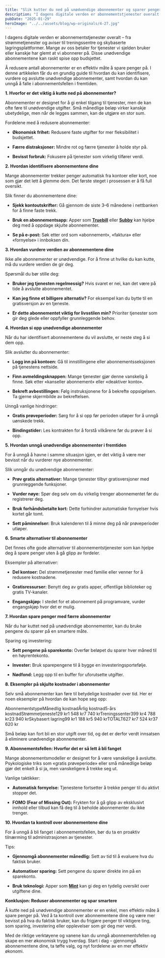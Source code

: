 ```yaml
---
title: "Slik kutter du ned på unødvendige abonnementer og sparer penger"
description: "I dagens digitale verden er abonnementstjenester overalt – fra strømmetjenester og aviser til treningssentre og skybaserte lagringsplattformer. Mange av oss betaler for tjenester vi sjelden bruker eller kanskje har glemt at vi abonnerer på. Disse unødvendige abonnementene kan raskt spise opp budsjettet. Å redusere antall abonnementer er en effektiv måte å spare penger på. I &#8230; Read more"
pubDate: "2025-01-29"
heroImage: "../../assets/blog/wp-originals/4-27.jpg"
---
```


I dagens digitale verden er abonnementstjenester overalt – fra strømmetjenester og aviser til treningssentre og skybaserte lagringsplattformer. Mange av oss betaler for tjenester vi sjelden bruker eller kanskje har glemt at vi abonnerer på. Disse unødvendige abonnementene kan raskt spise opp budsjettet.

Å redusere antall abonnementer er en effektiv måte å spare penger på. I denne artikkelen får du en grundig guide til hvordan du kan identifisere, vurdere og avslutte unødvendige abonnementer, samt hvordan du kan unngå å falle i abonnementsfellen i fremtiden.

**1. Hvorfor er det viktig å kutte ned på abonnementer?**

Abonnementer er designet for å gi enkel tilgang til tjenester, men de kan ofte føre til unødvendige utgifter. Små månedlige beløp virker kanskje ubetydelige, men når de legges sammen, kan de utgjøre en stor sum.

Fordelene med å redusere abonnementer:

- **Økonomisk frihet:** Redusere faste utgifter for mer fleksibilitet i budsjettet.

- **Færre distraksjoner:** Mindre rot og færre tjenester å holde styr på.

- **Bevisst forbruk:** Fokusere på tjenester som virkelig tilfører verdi.

**2. Hvordan identifisere abonnementene dine**

Mange abonnementer trekker penger automatisk fra kontoer eller kort, noe som gjør det lett å glemme dem. Det første steget i prosessen er å få full oversikt.

Slik finner du abonnementene dine:

- **Sjekk kontoutskrifter:** Gå gjennom de siste 3–6 månedene i nettbanken for å finne faste trekk.

- **Bruk en abonnementsapp:** Apper som **[Truebill](https://www.truebill.com)** eller **[Subby](https://subby.app)** kan hjelpe deg med å oppdage skjulte abonnementer.

- **Se på e-post:** Søk etter ord som «abonnement», «faktura» eller «fornyelse» i innboksen din.

**3. Hvordan vurdere verdien av abonnementene dine**

Ikke alle abonnementer er unødvendige. For å finne ut hvilke du kan kutte, må du vurdere verdien de gir deg.

Spørsmål du bør stille deg:

- **Bruker jeg tjenesten regelmessig?** Hvis svaret er nei, kan det være på tide å avslutte abonnementet.

- **Kan jeg finne et billigere alternativ?** For eksempel kan du bytte til en gratisversjon av en tjeneste.

- **Er dette abonnementet viktig for livsstilen min?** Prioriter tjenester som gir deg glede eller oppfyller grunnleggende behov.

**4. Hvordan si opp unødvendige abonnementer**

Når du har identifisert abonnementene du vil avslutte, er neste steg å si dem opp.

Slik avslutter du abonnementer:

- **Logg inn på kontoen:** Gå til innstillingene eller abonnementsseksjonen på tjenestens nettside.

- **Finn avmeldingsknappen:** Mange tjenester gjør denne vanskelig å finne. Søk etter «kanseller abonnement» eller «deaktiver konto».

- **Bekreft avbestillingen:** Følg instruksjonene for å bekrefte oppsigelsen. Ta gjerne skjermbilde av bekreftelsen.

Unngå vanlige hindringer:

- **Gratis prøveperioder:** Sørg for å si opp før perioden utløper for å unngå uønskede trekk.

- **Bindingstider:** Les kontrakten for å forstå vilkårene før du prøver å si opp.

**5. Hvordan unngå unødvendige abonnementer i fremtiden**

For å unngå å havne i samme situasjon igjen, er det viktig å være mer bevisst når du vurderer nye abonnementer.

Slik unngår du unødvendige abonnementer:

- **Prøv gratis alternativer:** Mange tjenester tilbyr gratisversjoner med grunnleggende funksjoner.

- **Vurder nøye:** Spør deg selv om du virkelig trenger abonnementet før du registrerer deg.

- **Bruk forhåndsbetalte kort:** Dette forhindrer automatiske fornyelser hvis kortet går tomt.

- **Sett påminnelser:** Bruk kalenderen til å minne deg på når prøveperioder utløper.

**6. Smarte alternativer til abonnementer**

Det finnes ofte gode alternativer til abonnementstjenester som kan hjelpe deg å spare penger uten å gå glipp av fordeler.

Eksempler på alternativer:

- **Del kontoer:** Del strømmetjenester med familie eller venner for å redusere kostnadene.

- **Gratisressurser:** Benytt deg av gratis apper, offentlige biblioteker og gratis TV-kanaler.

- **Engangskjøp:** I stedet for et abonnement på programvare, vurder engangskjøp hvor det er mulig.

**7. Hvordan spare penger med færre abonnementer**

Når du har kuttet ned på unødvendige abonnementer, kan du bruke pengene du sparer på en smartere måte.

Sparing og investering:

- **Sett pengene på sparekonto:** Overfør beløpet du sparer hver måned til en høyrentekonto.

- **Invester:** Bruk sparepengene til å bygge en investeringsportefølje.

- **Nødfond:** Legg opp til en buffer for uforutsette utgifter.

**8. Eksempler på skjulte kostnader i abonnementer**

Selv små abonnementer kan føre til betydelige kostnader over tid. Her er noen eksempler på hvordan de kan hope seg opp:

AbonnementstypeMånedlig kostnadÅrlig kostnad5-års kostnadStrømmetjeneste129 kr1 548 kr7 740 krTreningssenter399 kr4 788 kr23 940 krSkybasert lagring99 kr1 188 kr5 940 krTOTALT627 kr7 524 kr37 620 kr

Små beløp kan fort bli en stor utgift over tid, og det er derfor verdt innsatsen å eliminere unødvendige abonnementer.

**9. Abonnementsfellen: Hvorfor det er så lett å bli fanget**

Mange abonnementsmodeller er designet for å være vanskelige å avslutte. Psykologiske triks som «gratis prøveperiode» eller små månedlige beløp gjør det enkelt å si ja, men vanskeligere å trekke seg ut.

Vanlige taktikker:

- **Automatisk fornyelse:** Tjenestene fortsetter å trekke penger til du aktivt stopper det.

- **FOMO (Fear of Missing Out):** Frykten for å gå glipp av eksklusivt innhold eller tilbud kan få deg til å beholde abonnementer du ikke trenger.

**10. Hvordan ta kontroll over abonnementene dine**

For å unngå å bli fanget i abonnementsfellen, bør du ta en proaktiv tilnærming til administrasjonen av tjenester.

Tips:

- **Gjennomgå abonnementer månedlig:** Sett av tid til å evaluere hva du faktisk bruker.

- **Automatiser sparing:** Sett pengene du sparer direkte inn på en sparekonto.

- **Bruk teknologi:** Apper som **[Mint](https://www.mint.com)** kan gi deg en tydelig oversikt over utgiftene dine.

**Konklusjon: Reduser abonnementer og spar smartere**

Å kutte ned på unødvendige abonnementer er en enkel, men effektiv måte å spare penger på. Ved å ta kontroll over abonnementene dine og være mer bevisst på hva du faktisk bruker, kan du frigjøre penger til viktigere ting, som sparing, investering eller opplevelser som gir deg mer verdi.

Med de riktige verktøyene og vanene kan du unngå abonnementsfellen og skape en mer økonomisk trygg hverdag. Start i dag – gjennomgå abonnementene dine, ta tøffe valg, og nyt fordelene av en mer effektiv økonomi.